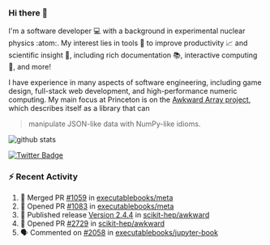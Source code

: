 ### Hi there 👋 

I'm a software developer 💻 with a background in experimental nuclear physics :atom:. My interest lies in tools :wrench: to improve productivity :chart_with_upwards_trend: and scientific insight :telescope:, including rich documentation 📚, interactive computing 🧮, and more! 

I have experience in many aspects of software engineering, including game design, full-stack web development, and high-performance numeric computing. My main focus at Princeton is on the [Awkward Array project](awkward-array.org/), which describes itself as a library that can 
> manipulate JSON-like data with NumPy-like idioms.

![github stats](https://github-readme-stats.vercel.app/api?username=agoose77&show_icons=true&hide_rank=true&hide_title=true&bg_color=30,e76445,904e95&text_color=efe3ec&icon_color=efe3ec)
<!--
**agoose77/agoose77** is a ✨ _special_ ✨ repository because its `README.md` (this file) appears on your GitHub profile.

Here are some ideas to get you started:

- 🔭 I’m currently working on ...
- 🌱 I’m currently learning ...
- 👯 I’m looking to collaborate on ...
- 🤔 I’m looking for help with ...
- 💬 Ask me about ...
- 📫 How to reach me: ...
- 😄 Pronouns: ...
- ⚡ Fun fact: ...
-->

[![Twitter Badge](https://img.shields.io/twitter/follow/agoose77?style=flat-square&logo=Twitter&logoColor=white&color=cornflowerblue)](https://twitter.com/agoose77)

### :zap: Recent Activity

<!--START_SECTION:activity-->
1. 🎉 Merged PR [#1059](https://github.com/executablebooks/meta/pull/1059) in [executablebooks/meta](https://github.com/executablebooks/meta)
2. 💪 Opened PR [#1083](https://github.com/executablebooks/meta/pull/1083) in [executablebooks/meta](https://github.com/executablebooks/meta)
3. 🚀 Published release [Version 2.4.4](https://github.com/scikit-hep/awkward/releases/tag/v2.4.4) in [scikit-hep/awkward](https://github.com/scikit-hep/awkward)
4. 💪 Opened PR [#2729](https://github.com/scikit-hep/awkward/pull/2729) in [scikit-hep/awkward](https://github.com/scikit-hep/awkward)
5. 🗣 Commented on [#2058](https://github.com/executablebooks/jupyter-book/issues/2058#issuecomment-1738254766) in [executablebooks/jupyter-book](https://github.com/executablebooks/jupyter-book)
<!--END_SECTION:activity-->
